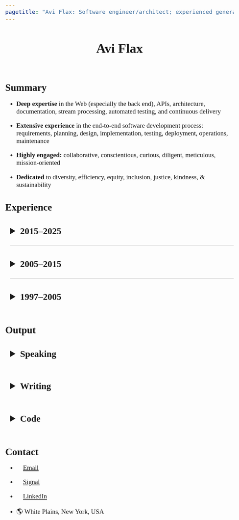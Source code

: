 ```yaml
---
pagetitle: "Avi Flax: Software engineer/architect; experienced generalist"
---
```


<style>
  html, body {
      max-width: 8in;
      font-size: 16pt;
      margin: 0 auto;
      padding: 0 0.5rem;
      font-family: Charter, Times, Serif;
  }

  h2 { margin: 2rem 0 0 0; }

  details {
    margin-left: 0.75rem;

    summary {
      margin: 0;
      font-size: 1.2rem;
      cursor: pointer;

      h1, h2, h3, h4, h5, h6 { display: inline-block; }
    }

    summary::marker { font-size: 120%; }

    & > *:not(summary) { margin-left: 1rem; }
  }

  h4 { margin: 2.5rem 0 0 0; }
  summary + h4 { margin-top: 0; }
  details + details { border-top: 1px solid silver; }
  li:not(:last-child) { margin-bottom: 1rem; }
  li > ul, li > ol { margin-top: 1rem; }

  h4 > em {
    margin-left: 0.5rem;
    font-weight: normal;
  }

  @page {
    size: A4;
    margin: 0.5cm 0.5cm 1cm 0.5cm;

    @bottom-center {
      content: counter(page) " / " counter(pages);
      font-family: Charter, Times, Serif;
      font-size: 8pt;
    }
  }

  @media print {
    summary, h2 { break-after: avoid; }
    section { break-inside: avoid; }
    body { font-size: 12pt; }

    summary > h3 {
      font-size: large;
      margin-bottom: 0;
    }

    li:not(:last-child) { margin-bottom: 0.5rem; }
    li > ul, li > ol { margin-top: 0.5rem; }
    h4 { margin: 1rem 0; }
  }
</style>

<header><h1>Avi Flax</h1></header>

<!--

TODO:

* Add somewhere:
  * team building
  * mentoring
  * education
  * professional development
  * Experience with remote/distributed teams

-->

<section>

## Summary

* **Deep expertise** in the Web (especially the back end), APIs, architecture, documentation,
  stream processing, automated testing, and continuous delivery
* **Extensive experience** in the end-to-end software development process: requirements, planning,
  design, implementation, testing, deployment, operations, maintenance
* **Highly engaged:** collaborative, conscientious, curious, diligent, meticulous, mission-oriented
  <!-- add example? --> <!-- show don’t tell? -->
* **Dedicated** to diversity, efficiency, equity, inclusion, justice, kindness, & sustainability

</section>

## Experience

<details><summary><h3>2015–2025</h3></summary>

<section>

#### Omne *<nobr>Chief Software Architect</nobr>* *2024–2025*

* Built and refined the team and its strategy, processes, and culture
* Designed and built a pre-alpha ERP system with a focus on manufacturing customers
* Tech: PostgreSQL, C#, Playwright, GitHub Actions, Kafka, Azure Cloud, Terraform, Bicep, Docker

</section>

<section>

#### Trudy *<nobr>Principal Software Engineer</nobr>* *2023–2024*

* Designed, implemented, and maintained:
  * An internal prompt engineering tool for rapidly testing many variations of LLM invocations
  * A pre-alpha SaaS product to enable non-experts to craft, test, and use LLM prompts with
    multiple LLM providers
* Tech: JavaScript, Google Apps Script, Google Workspace APIs, PostgreSQL, HTMX, Python, Django,
  Clojure

</section><section>

#### Latacora *<nobr>Staff Software Engineer</nobr>* *2022–2023*

* Designed, implemented, and maintained:
  * A system that manages access to many AWS accounts via AWS SSO and [Pulumi]
  * A system for deploying multiple tools to many AWS accounts via Pulumi
  * A custom database for crucial business data & CLI tools for integrating the DB with tools such
    as [Fibery] and JIRA
* Tech: Clojure, AWS, Pulumi, GitHub Actions, Docker

</section><section>

#### Modern Energy *<nobr>Senior Director of Technology</nobr>* *2020–2021*

* Helped bootstrap a new Retail Energy Provider (REP) in Texas' ERCOT market
* Automated wholesale energy trades for a few different markets via [APX MarketSuite]
* Helped bootstrap a new HVAC optimization startup by integrating with [InfiSense] and [MelRok]
* Tech: Clojure, Kafka, Airflow, Python, Docker, Pulumi, Google Workspace APIs

</section><section>

#### Funding Circle *<nobr>Principal Software Engineer</nobr>* *2017–2020*

* Leveled-up documentation & knowledge sharing at a 250-person software product org
* Conceived, built, released, and maintained [FC4], an open-source framework for authoring software
  architecture diagrams
* Tech: Clojure, Ruby, Kafka, GitHub Actions, Docker, [C4 Model], [Structurizr]

</section><section>

#### Park Assist *<nobr>Principal Software Architect</nobr>* *2016–2017*

* Rewrote a critical data pipeline using stream processing to reduce latency and improve reliability
* Designed, built, maintained, and operated tream data topologies for high-throughput & low-latency
  data processing
* Leveled-up engineering culture & practices, e.g. introduced infrastructure-as-code, immutable
  infrastructure, and continuous delivery
* Tech: Ruby, JRuby, Kafka, Kafka Streams, SQL Server, Kubernetes, AWS, Terraform, CircleCI,
  Ansible, Datadog

</section>

</details>

<details><summary><h3>2005–2015</h3></summary>

<section>

#### Timehop *2015*

* Rewrote a critical data pipeline using stream processing to reduce latency and improve reliability
* Designed and implemented:
  * A sophisticated integration with Twilio for SMS-based signup
  * A tool for quickly processing billions of records
* Tech: Go (Golang), AWS, Redis, DynamoDB, Kinesis

</section><section>

#### Thinkful *2014*

* Designed and implemented an event-driven system to automate Stripe subscription management
* Tech: Python, Django

</section><section>

#### SFX Entertainment *CTO* *2013–2014*

* Lead the design and implementation of an ambitious new-from-the-ground-up streaming music platform
  * With multiple teams: platform, Web, iOS, Android
* Recruited key team members
* Tech: Clojure, REST APIs, AWS

</section><section>

#### Arc90 *2005–2013*

* Wore many hats: developer, architect, tech lead, director, partner
* Worked with teams to design, build, and maintain sophisticated software platforms, including:
  * A Web/SOA insurance platform covering all key aspects of policy origination and management
  * A Web-based search engine and reference platform for engineers
  * A Web API at the heart of a new-from-the-ground-up news distribution platform for Reuters
* Conducted technical audits of clients’ acquisition targets
* Helped manage the business
* Managed client relationships
* Invested much time and effort in recruiting and retaining exceptional team members
* Started practice of regular company-wide code review
* Tech: [ColdFusion], Groovy, Java, Python, [XQuery], [XSLT], [XSD], [Relax NG], [eXist],
  [MarkLogic], MongoDB, SQL Server, AWS

</section>

</details>

<details><summary><h3>1997–2005</h3></summary>

<section>

#### ADP *2001–2004*

* Refactored, enhanced, and maintained a sophisticated application for producing custom financial
  documents for <nobr>on-demand</nobr> printing
* Tech: Microsoft SQL Server, ColdFusion, XSLT, <nobr>XSL-FO</nobr>

</section><section>

#### register.com *2001*

<!-- TODO: compress down to a single bullet -->
* Team lead position for large high-traffic auction site
* Responsibilities included designing, implementing, and maintaining features; reengineering site
  technology and architecture
* Created new internal tools and development procedures
* Tech: ColdFusion

</section><section>

#### RewardsPlus *2000*

* Maintained and enhanced a large-scale online employee benefits enrollment system for diverse
  clients with diverse needs
* Tech: ColdFusion

</section><section>

#### Words In Progress *1998–2000*

* Developed requirements and specifications for high traffic websites directly with clients; crafted
  application architecture and database design
* Maintained one of the earliest major e-commerce Websites for <nobr>T-Mobile</nobr>
* Tech: Microsoft Access, ColdFusion, HomeSite

</section><section>

#### Ideal Computer Strategies *1998*

* Worked with teams of designers, coders, and project managers to concurrently develop and deploy
  client websites with basic dynamic features
* Tech: Microsoft Access, ColdFusion, HomeSite

</section><section>

#### PCC Internet Design *1997–1998*

* Founded and managed a small Web design shop in Baltimore, MD providing full-service Web design
  and development to small businesses in the area
* Tech: Windows Notepad, HTML

</section>

</details>


## Output

<section><details><summary><h3>Speaking</h3></summary>

* [(Architecture) Diagrams as Data] <br> &nbsp;&nbsp; Clojure/conj (2019)
* [Set your data free with model-based architecture diagramming] <br> &nbsp;&nbsp; Write the Docs Portland (2020)
* [Concurrency via Communication — Large and Small] <br> &nbsp;&nbsp; Bay Area Clojure Meetup (2018)
* [Large Nested JSON with Spec: A Comedy of Errors] <br> &nbsp;&nbsp; Bay Area Clojure Meetup (2018)
* [Specifying Other People's Data Structures with Spec] <br> &nbsp;&nbsp; Clojure/nyc (2018)
* [Stream Data Processing with Kinesis and Go at Timehop][timehop-slides] <br> &nbsp;&nbsp; GolangNYC (2015)
* [The impedance mismatch of Web Microframeworks] <br> &nbsp;&nbsp; PyGrunn (2014)

</details></section>


<section><details><summary><h3>Writing</h3></summary>

* [A discussion with my CEO] on the value of code in the LLM era (June 2025)
* [Conference Highlights: Write the Docs Portland 2019] (2019)
* A collection of [resources for learning stream processing] (2014–2017)
* [Stack Overflow] (2008–)

</section></details>


<section><details><summary><h3>Code</h3></summary>

* I’m currently working on [a side project]: an app to help community organizers create digital
  calendars for their community programs
* In 2021 I built and launched the Web app <code>ny.vax.help</code> to help people get appointments
  for COVID-19 vaccines in New York State ([repo][vax-help-repo])
* In 2018 I released [FC4], an open-source framework for authoring software architecture diagrams

</section></details>


<section>

## Contact

* 📧 [Email]
* 💬 [Signal]
* 🔗 [LinkedIn]
* 🌎 White Plains, New York, USA

</section>


[A discussion with my CEO]: https://gist.github.com/aviflax/80129718328ef064bb299ccd3b5f3a56
[a side project]: https://github.com/aviflax/communitycal
[APX MarketSuite]: https://apx.com/power-scheduling-energy-accounting-services/
[C4 Model]: https://c4model.com
[ColdFusion]: https://en.wikipedia.org/wiki/Adobe_ColdFusion
[Concurrency via Communication — Large and Small]: https://www.youtube.com/watch?v=Vl4KFEJwPPQ
[Conference Highlights: Write the Docs Portland 2019]: https://web.archive.org/web/20220605064728/https://engineering.fundingcircle.com/blog/2019/06/06/write-the-docs-portland-2019/
[Email]: mailto:avi@aviflax.com
[eXist]: https://en.wikipedia.org/wiki/EXist
[Fibery]: https://fibery.io
[InfiSense]: https://www.infisense.com
[Large Nested JSON with Spec: A Comedy of Errors]: https://www.youtube.com/watch?v=5JpcDKooaIQ
[LinkedIn]: https://www.linkedin.com/in/aviflax
[MarkLogic]: https://en.wikipedia.org/wiki/MarkLogic
[MelRok]: https://melrok.com
[Pulumi]: https://www.pulumi.com/
[Set your data free with model-based architecture diagramming]: https://www.youtube.com/watch?v=3i-C7qbRGGQ
[Specifying Other People's Data Structures with Spec]: https://youtu.be/eqfSifXaXnw
[The impedance mismatch of Web Microframeworks]: https://www.youtube.com/watch?v=HGpDHBzErkg
[(Architecture) Diagrams as Data]: https://youtu.be/HmHOYkTVxIg
[Relax NG]: https://en.wikipedia.org/wiki/RELAX_NG
[resources for learning stream processing]: https://gist.github.com/aviflax/7f453a41a06a200a2f5d
[Signal]: https://signal.me/#eu/mm1ogKZ9za21IbeckQ-45ax_5rif1WVN2z5q0Z3Mieh-JmSMtotIbKuir5jc36UY
[timehop-slides]: https://speakerdeck.com/aviflax/stream-data-processing-with-kinesis-and-go-at-timehop
[Stack Overflow]: https://stackoverflow.com/users/7012/avi-flax
[Structurizr]: https://structurizr.com
[FC4]: https://github.com/aviflax/fc4
[vax-help-repo]: https://github.com/aviflax/vax.help
[XQuery]: https://en.wikipedia.org/wiki/XQuery
[XSD]: https://en.wikipedia.org/wiki/XML_Schema_(W3C)
[XSLT]: https://en.wikipedia.org/wiki/XSLT
